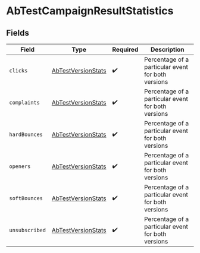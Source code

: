 # AbTestCampaignResultStatistics


## Fields

| Field                                                           | Type                                                            | Required                                                        | Description                                                     |
| --------------------------------------------------------------- | --------------------------------------------------------------- | --------------------------------------------------------------- | --------------------------------------------------------------- |
| `clicks`                                                        | [AbTestVersionStats](../../models/shared/abtestversionstats.md) | :heavy_check_mark:                                              | Percentage of a particular event for both versions              |
| `complaints`                                                    | [AbTestVersionStats](../../models/shared/abtestversionstats.md) | :heavy_check_mark:                                              | Percentage of a particular event for both versions              |
| `hardBounces`                                                   | [AbTestVersionStats](../../models/shared/abtestversionstats.md) | :heavy_check_mark:                                              | Percentage of a particular event for both versions              |
| `openers`                                                       | [AbTestVersionStats](../../models/shared/abtestversionstats.md) | :heavy_check_mark:                                              | Percentage of a particular event for both versions              |
| `softBounces`                                                   | [AbTestVersionStats](../../models/shared/abtestversionstats.md) | :heavy_check_mark:                                              | Percentage of a particular event for both versions              |
| `unsubscribed`                                                  | [AbTestVersionStats](../../models/shared/abtestversionstats.md) | :heavy_check_mark:                                              | Percentage of a particular event for both versions              |